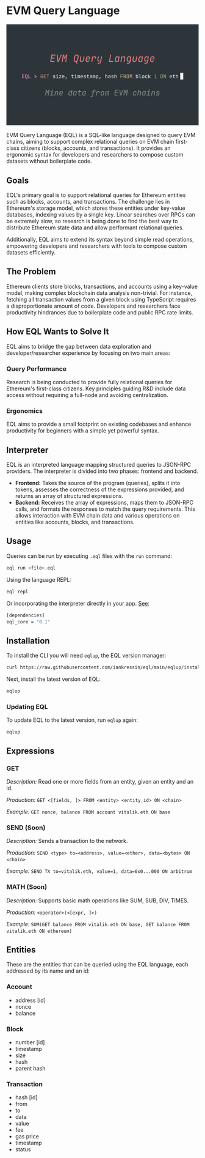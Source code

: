 # EVM Query Language
![cover image](./preview.png)

EVM Query Language (EQL) is a SQL-like language designed to query EVM chains, aiming to support complex relational queries on EVM chain first-class citizens (blocks, accounts, and transactions). It provides an ergonomic syntax for developers and researchers to compose custom datasets without boilerplate code.
## Goals
EQL's primary goal is to support relational queries for Ethereum entities such as blocks, accounts, and transactions. The challenge lies in Ethereum's storage model, which stores these entities under key-value databases, indexing values by a single key. Linear searches over RPCs can be extremely slow, so research is being done to find the best way to distribute Ethereum state data and allow performant relational queries.

Additionally, EQL aims to extend its syntax beyond simple read operations, empowering developers and researchers with tools to compose custom datasets efficiently.
## The Problem
Ethereum clients store blocks, transactions, and accounts using a key-value model, making complex blockchain data analysis non-trivial. For instance, fetching all transaction values from a given block using TypeScript requires a disproportionate amount of code. Developers and researchers face productivity hindrances due to boilerplate code and public RPC rate limits.

## How EQL Wants to Solve It
EQL aims to bridge the gap between data exploration and developer/researcher experience by focusing on two main areas:
### Query Performance
Research is being conducted to provide fully relational queries for Ethereum's first-class citizens. Key principles guiding R&D include data access without requiring a full-node and avoiding centralization.
### Ergonomics
EQL aims to provide a small footprint on existing codebases and enhance productivity for beginners with a simple yet powerful syntax.
## Interpreter
EQL is an interpreted language mapping structured queries to JSON-RPC providers. The interpreter is divided into two phases: frontend and backend.
- **Frontend:** Takes the source of the program (queries), splits it into tokens, assesses the correctness of the expressions provided, and returns an array of structured expressions.
- **Backend:** Receives the array of expressions, maps them to JSON-RPC calls, and formats the responses to match the query requirements.
This allows interaction with EVM chain data and various operations on entities like accounts, blocks, and transactions.
## Usage
Queries can be run by executing `.eql` files with the `run` command:
```bash
eql run <file>.eql
```

Using the language REPL:
```sh
eql repl
```

Or incorporating the interpreter directly in your app. [See](https://github.com/iankressin/eql/blob/main/crates/core/README.md):
```sh
[dependencies]
eql_core = "0.1"
```

## Installation
To install the CLI you will need `eqlup`, the EQL version manager:
```sh
curl https://raw.githubusercontent.com/iankressin/eql/main/eqlup/install.sh | sh
```

Next, install the latest version of EQL:
```sh
eqlup
```

### Updating EQL
To update EQL to the latest version, run `eqlup` again:
```
eqlup
```

## Expressions

### GET
_Description:_ Read one or more fields from an entity, given an entity and an id.

_Production:_ `GET <[fields, ]> FROM <entity> <entity_id> ON <chain>`

_Example:_ `GET nonce, balance FROM account vitalik.eth ON base`
### SEND (Soon)
_Description:_ Sends a transaction to the network.

_Production:_ `SEND <type> to=<address>, value=<ether>, data=<bytes> ON <chain>`

_Example:_ `SEND TX to=vitalik.eth, value=1, data=0x0...000 ON arbitrum`
### MATH (Soon)
_Description:_ Supports basic math operations like SUM, SUB, DIV, TIMES.

_Production:_ `<operator>(<[expr, ]>)`

_Example:_ `SUM(GET balance FROM vitalik.eth ON base, GET balance FROM vitalik.eth ON ethereum)`
## Entities
These are the entities that can be queried using the EQL language, each addressed by its name and an id:
### Account
- address [id]
- nonce
- balance
### Block
- number [id]
- timestamp
- size
- hash
- parent hash
### Transaction
- hash [id]
- from
- to
- data
- value
- fee
- gas price
- timestamp
- status

